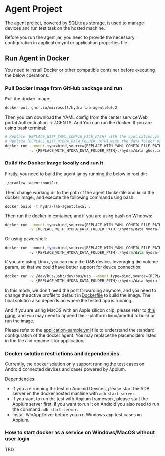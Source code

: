 # Agent Project

The agent project, powered by SQLite as storage, is used to manage devices and run test task on the hosted machine.

Before you run the agent jar, you need to provide the necessary configuration in application.yml or application.properties file.

## Run Agent in Docker

You need to install Docker or other compatible container before executing the below operations.

### Pull Docker Image from GitHub package and run

Pull the docker image:
```bash
docker pull ghcr.io/microsoft/hydra-lab-agent:0.0.2
```

Then you can download the YAML config from the center service Web portal Authentication -> AGENTS. And You can run the docker. If you are using bash terminal:
```bash
# Replace {REPLACE_WITH_YAML_CONFIG_FILE_PATH} with the application.yml file path, for example: /User/xxx/HydraLab/application.yml
# Replace {REPLACE_WITH_HYDRA_DATA_FOLDER_PATH} with the data folder path, for example: /User/xxx/HydraLab/data
docker run --mount type=bind,source={REPLACE_WITH_YAML_CONFIG_FILE_PATH},target=/application.yml \
           -v {REPLACE_WITH_HYDRA_DATA_FOLDER_PATH}:/hydra/data ghcr.io/microsoft/hydra-lab-agent:latest
```

### Build the Docker image locally and run it

Firstly, you need to build the agent.jar by running the below in root dir:

```bash
./gradlew :agent:bootJar
```

Then change working dir to the path of the agent Dockerfile and build the docker image:, and execute the following command using bash:

```bash
docker build -t hydra-lab-agent:local .
```

Then run the docker in container, and if you are using bash on Windows:

```bash
docker run --mount type=bind,source={REPLACE_WITH_YAML_CONFIG_FILE_PATH},target=/application.yml \
           -v {REPLACE_WITH_HYDRA_DATA_FOLDER_PATH}:/hydra/data hydra-lab-agent:local
```

Or using powershell:

```powershell
docker run --mount type=bind,source={REPLACE_WITH_YAML_CONFIG_FILE_PATH},target=/application.yml `
           -v {REPLACE_WITH_HYDRA_DATA_FOLDER_PATH}:/hydra/data hydra-lab-agent:local
```

If you are using Linux, you can map the USB devices leveraging the volume param, so that we could have better support for device connection:

```bash
docker run -v /dev/bus/usb:/dev/bus/usb --mount type=bind,source={REPLACE_WITH_YAML_CONFIG_FILE_PATH},target=/application.yml \
           -v {REPLACE_WITH_HYDRA_DATA_FOLDER_PATH}:/hydra/data hydra-lab-agent:local
```
In this mode, we don't need the port forwarding anymore, and you need to change the active profile to default in [Dockerfile](Dockerfile) to build the image.  The final solution also depends on where the tested app is running.

And if you are using MacOS with an Apple silicon chip, please refer to [this page](https://docs.docker.com/desktop/mac/apple-silicon/), and you may need to append the --platform linux/amd64 to build or run the image.

Please refer to the [application-sample.yml](application-sample.yml) file to understand the standard configuration of the docker agent. You may replace the placeholders listed in the file and rename it for application.

### Docker solution restrictions and dependencies

Currently, the docker solution only support running the test cases on Android connected devices and cases powered by Appium.

Dependencies:
- If you are running the test on Android Devices, please start the ADB server on the docker hosted machine with ```adb start-server```.
- If you want to run the test with Appium framework, please start the Appium server first. If you want to run it on Android you also need to run the command ```adb start-server```.
- Install WinAppDriver before you run Windows app test cases on Appium.

### How to start docker as a service on Windows/MacOS without user login

TBD
